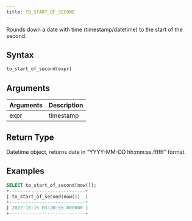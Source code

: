 ```yaml
---
title: TO_START_OF_SECOND
---
```


Rounds down a date with time (timestamp/datetime) to the start of the second.

## Syntax

```sql
to_start_of_second(expr)
```

## Arguments

| Arguments | Description |
| --------- | ----------- |
| expr      | timestamp   |

## Return Type

Datetime object, returns date in “YYYY-MM-DD hh:mm:ss.ffffff” format.

## Examples

```sql
SELECT to_start_of_second(now());
+----------------------------+
| to_start_of_second(now())  |
+----------------------------+
| 2022-10-15 03:20:55.000000 |
+----------------------------+
```
